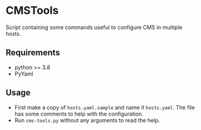 # CMSTools

Script containing some commands useful to configure CMS in multiple hosts.

## Requirements

* python >= 3.8
* PyYaml

## Usage

* First make a copy of `hosts.yaml.sample` and name it `hosts.yaml`. The file has some comments to help with the configuration.
* Run `cms-tools.py` without any arguments to read the help.
